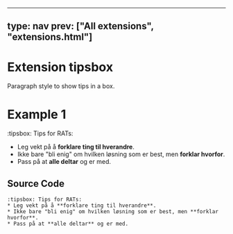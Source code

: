 



---
type: nav
prev: ["All extensions", "extensions.html"]
---





# Extension tipsbox

Paragraph style to show tips in a box.






# Example 1

:tipsbox: Tips for RATs:
* Leg vekt på å **forklare ting til hverandre**.
* Ikke bare "bli enig" om hvilken løsning som er best, men **forklar hvorfor**.
* Pass på at **alle deltar** og er med.






## Source Code

```
:tipsbox: Tips for RATs:
* Leg vekt på å **forklare ting til hverandre**.
* Ikke bare "bli enig" om hvilken løsning som er best, men **forklar hvorfor**.
* Pass på at **alle deltar** og er med.
```



